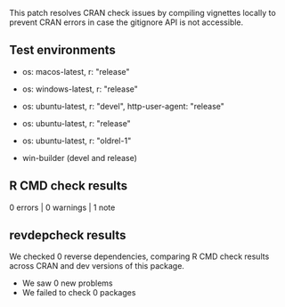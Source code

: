 This patch resolves CRAN check issues by compiling vignettes locally to prevent CRAN errors in case the gitignore API is not accessible.

## Test environments

- os: macos-latest, r: "release"
- os: windows-latest, r: "release"
- os: ubuntu-latest, r: "devel", http-user-agent: "release"
- os: ubuntu-latest, r: "release"
- os: ubuntu-latest, r: "oldrel-1"

- win-builder (devel and release)

## R CMD check results

0 errors | 0 warnings | 1 note

## revdepcheck results

We checked 0 reverse dependencies, comparing R CMD check results across CRAN and dev versions of this package.

- We saw 0 new problems
- We failed to check 0 packages
